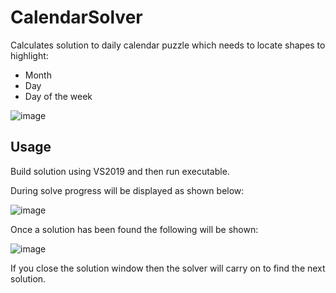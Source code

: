 # CalendarSolver
Calculates solution to daily calendar puzzle which needs to locate shapes to highlight:

* Month
* Day
* Day of the week

![image](https://user-images.githubusercontent.com/26485538/150761186-55793d00-7f37-44af-b0a2-a116a5c58606.png)

## Usage

Build solution using VS2019 and then run executable. 

During solve progress will be displayed as shown below:

![image](https://user-images.githubusercontent.com/26485538/150761905-bf6d34ff-40f4-49ad-b882-d0064ae76daf.png)

Once a solution has been found the following will be shown:

![image](https://user-images.githubusercontent.com/26485538/150761974-9807b769-b2ad-42a6-b133-cb7dc3a01592.png)

If you close the solution window then the solver will carry on to find the next solution.
